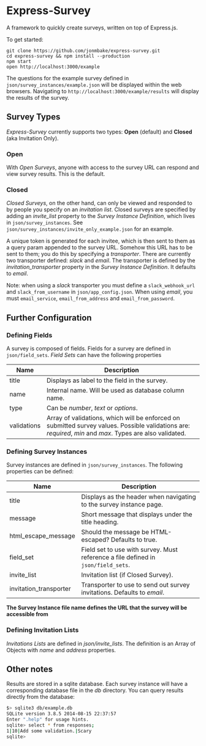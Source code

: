 # Express-Survey

A framework to quickly create surveys, written on top of Express.js.

To get started:

```
git clone https://github.com/jonmbake/express-survey.git
cd express-survey && npm install --production
npm start
open http://localhost:3000/example
```

The questions for the example survey defined in `json/survey_instances/example.json` will be displayed within the web browsers.  Navigating to `http://localhost:3000/example/results` will display the results of the survey.

## Survey Types

*Express-Survey* currently supports two types: **Open** (default) and **Closed** (aka Invitation Only).

### Open

With *Open Surveys*, anyone with access to the survey URL can respond and view survey results.  This is the default.

### Closed

*Closed Surveys*, on the other hand, can only be viewed and responded to by people you specify on an *invitation list*.  Closed surveys are specified by adding an *invite_list* property to the *Survey Instance Definition*, which lives in `json/survey_instances`.  See `json/survey_instances/invite_only_example.json` for an example.

A unique token is generated for each invitee, which is then sent to them as a query param appended to the survey URL.  Somehow this URL has to be sent to them; you do this by specifying a *transporter*.  There are currently two transporter defined: *slack* and *email*.  The transporter is defined by the *invitation_transporter* property in the *Survey Instance Definition*.  It defaults to *email*.

Note: when using a *slack* transporter you must define a `slack_webhook_url` and `slack_from_username` in `json/app_config.json`.  When using *email*, you must `email_service`, `email_from_address` and `email_from_password`.

## Further Configuration

### Defining Fields

A survey is composed of fields.  Fields for a survey are defined in `json/field_sets`.  *Field Sets* can have the following properties

Name        | Description
----------- | ---------------------------------------------------------------
title       | Displays as label to the field in the survey.
name        | Internal name.  Will be used as database column name.
type        | Can be *number*, *text* or *options*.
validations |  Array of validations, which will be enforced on submitted survey values.  Possible validations are: *required*, *min* and *max*.  Types are also validated.

### Defining Survey Instances

Survey instances are defined in `json/survey_instances`.  The following properties can be defined:

Name                   | Description
---------------------- | ------------------------------------------------------
title                  | Displays as the header when navigating to the survey instance page.
message                | Short message that displays under the title heading.
html_escape_message    |  Should the message be HTML-escaped?  Defaults to true.
field_set              | Field set to use with survey.  Must reference a file defined in `json/field_sets`.
invite_list            | Invitation list (if Closed Survey).
invitation_transporter | Transporter to use to send out survey invitations.  Defaults to *email*.

**The Survey Instance file name defines the URL that the survey will be accessible from**

### Defining Invitation Lists

*Invitations Lists* are defined in *json/invite_lists*.  The definition is an Array of Objects with *name* and *address* properties.

## Other notes

Results are stored in a sqlite database.  Each survey instance will have a corresponding database file in the *db* directory.  You can query results directly from the database:

```bash
$> sqlite3 db/example.db
SQLite version 3.8.5 2014-08-15 22:37:57
Enter ".help" for usage hints.
sqlite> select * from responses;
1|10|Add some validation.|Scary
sqlite>
```

